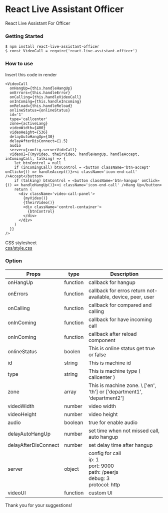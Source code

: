 # React Live Assistant Officer
React Live Assistant For Officer


### Getting Started
```
$ npm install react-live-assistant-officer
$ const VideoCall = require('react-live-assistant-officer')
```

### How to use
Insert this code in render
```JSX
<VideoCall
  onHangUp={this.handleHangUp}
  onErrors={this.handleError}
  onCalling={this.handleVideoCall}
  onInComing={this.handleIncoming}
  onReload={this.handleReload}
  onlineStatus={onlineStatus}
  id='1'
  type='callcenter'
  zone={activeLang}
  videoWidth={400}
  videoHeight={536}
  delayAutoHangUp={30}
  delayAfterDisConnect={1.5}
  audio
  server={config.serverVideCall}
  videoUI={(myVideo, theirVideo, handleHangUp, handleAccept, inComingCall, talking) => {
    let btnControl = null
    if (inComingCall) btnControl = <button className='btn-accept' onClick={() => handleAccept()}><i className='icon-end-call' />Accept</button>
    if (talking) btnControl = <button className='btn-hangup' onClick={() => handleHangUp()}><i className='icon-end-call' />Hang Up</button>
    return (
      <div className='video-call-panel'>
        {myVideo()}
        {theirVideo()}
        <div className='control-container'>
          {btnControl}
        </div>
      </div>
    )
  }}
/>
```
CSS stylesheet \
[css/style.css](css/style.css)

### Option

| Props | type|  Description |
| --- | --- | --- |
| onHangUp | function | callback for hangup
| onErrors | function | callback for erros return not-available, device, peer, user |
| onCalling | function | callback for compared and calling |
| onInComing | function | callback for have incoming call |
| onInComing | function | callback after reload component |
| onlineStatus | boolen | This is online status get true or false |
| id | string | This is machine id |
| type | string | This is machine type ( callcenter ) |
| zone | array | This is machine zone. \ ['en', 'th'] or ['department1', 'department2'] |
| videoWidth | number | video width |
| videoHeight | number | video height |
| audio | boolean | true for enable audio |
| delayAutoHangUp | number | set time when not missed call, auto hangup  |
| delayAfterDisConnect | number | set delay time after hangup |
| server | object | config for call <br> ip: 1 <br>port: 9000 <br>path: /peerjs <br>debug: 3 <br>protocol: http|
| videoUI | function | custom UI |


Thank you for your suggestions!